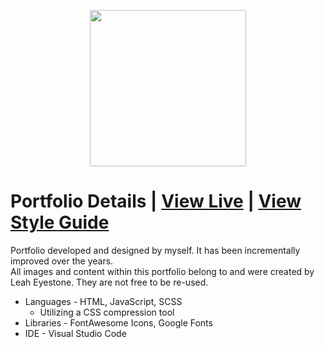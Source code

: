 <p align="center">
  <img src="https://user-images.githubusercontent.com/61296534/215552112-ce8d4681-8a3b-460f-89d3-36f319eabed2.png" width="250"/>
</p>

# Portfolio Details | [View Live](https://leaheyestone.ca) | [View Style Guide](https://www.figma.com/design/e3m35ak0yghUWMs03AJuvH/CasualPancakes?node-id=107-3&t=6oA0RK9POkxQetDV-0)

Portfolio developed and designed by myself. It has been incrementally improved over the years.  
All images and content within this portfolio belong to and were created by Leah Eyestone. They are not free to be re-used.

- Languages - HTML, JavaScript, SCSS
  - Utilizing a CSS compression tool
- Libraries - FontAwesome Icons, Google Fonts
- IDE - Visual Studio Code
